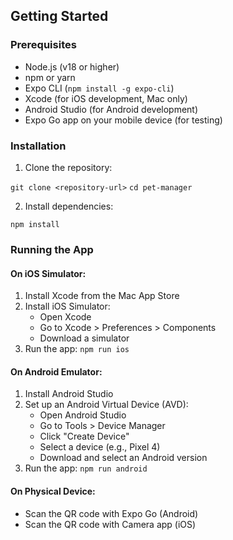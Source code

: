 ## Getting Started

### Prerequisites

- Node.js (v18 or higher)
- npm or yarn
- Expo CLI (`npm install -g expo-cli`)
- Xcode (for iOS development, Mac only)
- Android Studio (for Android development)
- Expo Go app on your mobile device (for testing)

### Installation

1. Clone the repository:

`git clone <repository-url>`
`cd pet-manager`

2. Install dependencies:

`npm install`

### Running the App

#### On iOS Simulator:

1. Install Xcode from the Mac App Store
2. Install iOS Simulator:
   - Open Xcode
   - Go to Xcode > Preferences > Components
   - Download a simulator
3. Run the app:
   `npm run ios`

#### On Android Emulator:

1. Install Android Studio
2. Set up an Android Virtual Device (AVD):
   - Open Android Studio
   - Go to Tools > Device Manager
   - Click "Create Device"
   - Select a device (e.g., Pixel 4)
   - Download and select an Android version
3. Run the app:
   `npm run android`

#### On Physical Device:

- Scan the QR code with Expo Go (Android)
- Scan the QR code with Camera app (iOS)
